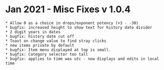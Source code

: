 
# Jan 2021 - Misc Fixes v 1.0.4

	* Allow 0 as a choice in drops/exponent potency (+3 - -30)
	* bugfix: increased height to show text for history date divider
	* 2 digit years in dates
	* bugfix: history date cut off
    * Toast on change value to find stray clicks
    * new items private by default
    * bugfix: Item menu displayed at top is small.
    * bugfix: Category selector too tall
    * bugfix: applies to time was utc - now displays and edits in local time 
 